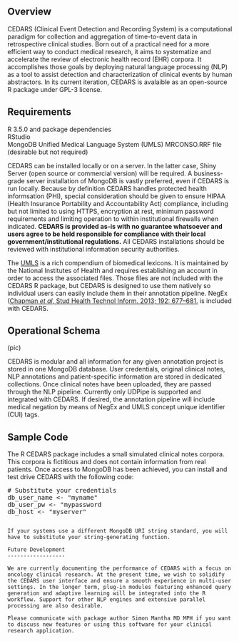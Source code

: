 Overview
--------

CEDARS (Clinical Event Detection and Recording System) is a computational paradigm for collection and aggregation of time-to-event data in retrospective clinical studies. Born out of a practical need for a more efficient way to conduct medical research, it aims to systematize and accelerate the review of electronic health record (EHR) corpora. It accomplishes those goals by deploying natural language processing (NLP) as a tool to assist detection and characterization of clinical events by human abstractors. In its current iteration, CEDARS is avalaible as an open-source R package under GPL-3 license.

Requirements
------------

R 3.5.0 and package dependencies<br>
RStudio<br>
MongoDB
Unified Medical Language System (UMLS) MRCONSO.RRF file (desirable but not required)

CEDARS can be installed locally or on a server. In the latter case, Shiny Server (open source or commercial version) will be required. A business-grade server installation of MongoDB is vastly preferred, even if CEDARS is run locally. Because by definition CEDARS handles protected health informsation (PHI), special consideration should be given to ensure HIPAA (Health Insurance Portability and Accountability Act) compliance, including but not limited to using HTTPS, encryption at rest, minimum password requirements and limiting operation to within institutional firewalls when indicated. **CEDARS is provided as-is with no guarantee whatsoever and users agree to be held responsible for compliance with their local government/institutional regulations.** All CEDARS installations should be reviewed with institutional information security authorities.

The [UMLS](https://www.nlm.nih.gov/research/umls/index.html) is a rich compendium of biomedical lexicons. It is maintained by the National Institutes of Health and requires establishing an account in order to access the associated files. Those files are not included with the CEDARS R package, but CEDARS is designed to use them natively so individual users can easily include them in their annotation pipeline. NegEx ([Chapman *et al*, Stud Health Technol Inform. 2013; 192: 677–681.](https://pubmed.ncbi.nlm.nih.gov/23920642/) is included with CEDARS.

Operational Schema
------------------

(pic)

CEDARS is modular and all information for any given annotation project is stored in one MongoDB database. User credentials, original clinical notes, NLP annotations and patient-specific information are stored in dedicated collections. Once clinical notes have been uploaded, they are passed through the NLP pipeline. Currently only UDPipe is supported and integrated with CEDARS. If desired, the annotation pipeline will include medical negation by means of NegEx and UMLS concept unique identifier (CUI) tags.

Sample Code
-----------

The R CEDARS package includes a small simulated clinical notes corpora. This corpora is fictitious and does not contain information from real patients. Once access to MongoDB has been achieved, you can install and test drive CEDARS with the following code:

<pre>
# Substitute your credentials
db_user_name <- "myname"
db_user_pw <- "mypassword
db_host <- "myserver"
<code>

If your systems use a different MongoDB URI string standard, you will have to substitute your string-generating function.

Future Development
------------------

We are currently documenting the performance of CEDARS with a focus on oncology clinical research. At the present time, we wish to solidify the CEDARS user interface and ensure a smooth experience in multi-user settings. In the longer term, plug-in modules featuring enhanced query generation and adaptive learning will be integrated into the R workflow. Support for other NLP engines and extensive parallel processing are also desirable.

Please communicate with package author Simon Mantha MD MPH if you want to discuss new features or using this software for your clinical research application.
